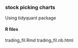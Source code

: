 ### stock picking charts ###

Using tidyquant package

#### R files ####
trading_fil.Rmd
trading_fil.nb.html
